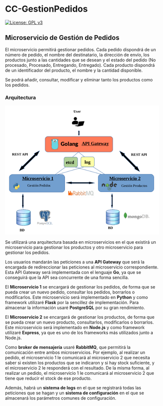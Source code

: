 # CC-GestionPedidos

[![License: GPL v3](https://img.shields.io/badge/License-GPL%20v3-blue.svg)](https://www.gnu.org/licenses/gpl-3.0)

## Microservicio de Gestión de Pedidos

El microservicio permitirá gestionar pedidos. Cada pedido dispondrá de un número de pedido, el nombre del destinatario, la dirección de envío, los productos junto a las cantidades que se desean y el estado del pedido (No procesado, Procesado, Entregando, Entregado). Cada producto dispondrá de un identificador del producto, el nombre y la cantidad disponible.  

Se podrá añadir, consultar, modificar y eliminar tanto los productos como los pedidos.

### Arquitectura

![Diagrama arquitectura](doc/img/diagrama-arquitectura.png)  

Se utilizará una arquitectura basada en microservicios en el que existirá un microservicio para gestionar los productos y otro microservicio para gestionar los pedidos.  

Los usuarios mandarán las peticiones a una **API Gateway** que será la encargada de redireccionar las peticiones al microservicio correspondiente. Esta API Gateway será implementada con el lenguaje **Go**, ya que se conseguirá que la API sea concurrente de una forma sencilla.  

El **Microservicio 1** se encargará de gestionar los pedidos, de forma que se pueda crear un nuevo pedido, consultar los pedidos, borrarlos o modificarlos. Este microservicio será implementado en **Python** y como framework utilizaré **Flask** por la sencillez de implementación. Para almacenar la información usaré **PostgreSQL** por su gran rendimiento.  

El **Microservicio 2** se encargará de gestionar los productos, de forma que se pueda crear un nuevo producto, consultarlos, modificarlos o borrarlos. Este microservicio será implementado en **Node.js** y como framework utilizaré **Express**, ya que es uno de los frameworks más utilizados junto a Node.js.  

Como **broker de mensajería** usaré **RabbitMQ**, que permitirá la comunicación entre ambos microservicios. Por ejemplo, al realizar un pedido, el microservicio 1 le comunicará al microservicio 2 que necesita saber si existen los productos que se indicaron y si hay stock suficiente, y el microservicio 2 le responderá con el resultado. De la misma forma, al realizar un pedido, el microservicio 1 le comunicará al microservicio 2 que tiene que reducir el stock de ese producto.

Además, habrá un **sistema de logs** en el que se registrará todas las peticiones que se hagan y un **sistema de configuración** en el que se almacenará los parámetros comunes de configuración.  
